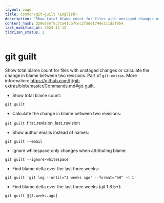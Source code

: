 ```yaml
---
layout: page
title: common/git-guilt (English)
description: "Show total blame count for files with unstaged changes or calculate the change in blame between two revisions."
content_hash: 329e58ef8c71a41cb7cec2f5de1744e3c1daf954
last_modified_at: 2023-11-12
tldri18n_status: 2
---
```

# git guilt

Show total blame count for files with unstaged changes or calculate the change in blame between two revisions.
Part of `git-extras`.
More information: <https://github.com/tj/git-extras/blob/master/Commands.md#git-guilt>.

- Show total blame count:

`git guilt`

- Calculate the change in blame between two revisions:

`git guilt `<span class="tldr-var badge badge-pill bg-dark-lm bg-white-dm text-white-lm text-dark-dm font-weight-bold">first_revision</span>` `<span class="tldr-var badge badge-pill bg-dark-lm bg-white-dm text-white-lm text-dark-dm font-weight-bold">last_revision</span>

- Show author emails instead of names:

`git guilt --email`

- Ignore whitespace only changes when attributing blame:

`git guilt --ignore-whitespace`

- Find blame delta over the last three weeks:

`git guilt 'git log --until="3 weeks ago" --format="%H" -n 1'`

- Find blame delta over the last three weeks (git 1.8.5+):

`git guilt @{3.weeks.ago}`
